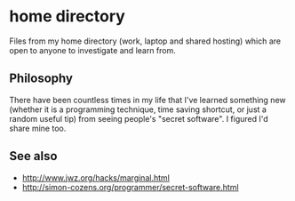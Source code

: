 home directory
==============

Files from my home directory (work, laptop and shared hosting) which 
are open to anyone to investigate and learn from.


Philosophy
----------
There have been countless times in my life that I've learned something
new (whether it is a programming technique, time saving shortcut, or just 
a random useful tip) from seeing people's "secret software". I figured I'd
share mine too.

See also
--------
* http://www.jwz.org/hacks/marginal.html
* http://simon-cozens.org/programmer/secret-software.html


